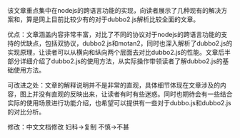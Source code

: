 该文章重点集中在nodejs的跨语言功能的实现，向读者展示了几种现有的解决方案和，算是网上目前比较少有的对于dubbo2.js解析比较全面的文章。
 
优点：文章涵盖内容非常丰富，对比了不同的协议对于nodejs的跨语言功能的支持的优缺点，包括双协议，dubbo2.js和motan2，同时也深入解析了dubbo2.js的实现原理，让读者可以从横向和纵向两个层面去对比dubbo2.js的性能。文章后半部分详细介绍了dubbo2.js的使用方法，从实际操作带领读者了解dubbo2.js的基础使用方法。
 
可改进之处：文章的解释说明并不是非常的直观，具体细节体现在文章涉及的内容，图上并没有直观的反映出来，让读者有时有些迷惑。同时也期待会有一些结合实际的使用场景进行功能介绍，也希望可以提供有一些对于dubbo.js和dubbo2.js的对比分析。

修改：中文文档修改 妇科->复制 不慎->不甚